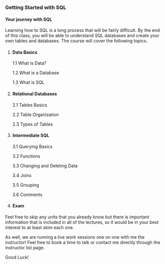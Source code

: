 ### Getting Started with SQL
#### Your journey with SQL
Learning how to SQL is a long process that will be fairly difficult. By the end of this class, you will be able to understand SQL databases and create your own tables and databases. The course will cover the following topics.

1. #### Data Basics

   1.1 What is Data?

   1.2 What is a Database

   1.3 What is SQL

2. #### Relational Databases

    2.1 Tables Basics

    2.2 Table Organization

    2.3 Types of Tables  

3. #### Intermediate SQL

    3.1 Querying Basics

    3.2 Functions

    3.3 Changing and Deleting Data

    3.4 Joins

    3.5 Grouping

    3.6 Comments

4. #### Exam   

Feel free to skip any units that you already know but there is important information that is included in all of the lectures, so it would be in your best interest to at least skim each one.

As well, we are running a live work sessions one on one with me the instructor! Feel free to book a time to talk or contact me directly through the instructor list page.

Good Luck!
